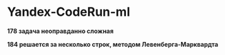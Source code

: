 # Yandex-CodeRun-ml

**178 задача неоправданно сложная**

**184 решается за несколько строк, методом Левенберга-Марквардта**
